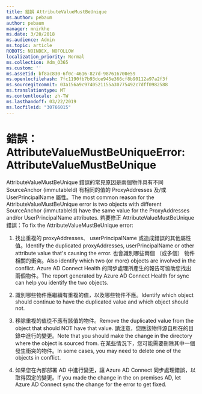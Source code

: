```yaml
---
title: 錯誤 AttributeValueMustBeUnique
ms.author: pebaum
author: pebaum
manager: mnirkhe
ms.date: 3/20/2018
ms.audience: Admin
ms.topic: article
ROBOTS: NOINDEX, NOFOLLOW
localization_priority: Normal
ms.collection: Adm_O365
ms.custom: ''
ms.assetid: bf8ac830-6f0c-4616-827d-987616700e59
ms.openlocfilehash: 7fc1190fb7b93dce945e366cf8b90112a97a2f3f
ms.sourcegitcommit: 03a156a9c9740521155a30775492c7dff0982588
ms.translationtype: MT
ms.contentlocale: zh-TW
ms.lasthandoff: 03/22/2019
ms.locfileid: "30766015"
---
```

# <a name="error-attributevaluemustbeunique"></a><span data-ttu-id="3c8fe-102">錯誤： AttributeValueMustBeUnique</span><span class="sxs-lookup"><span data-stu-id="3c8fe-102">Error: AttributeValueMustBeUnique</span></span>

<span data-ttu-id="3c8fe-103">AttributeValueMustBeUnique 錯誤的常見原因是兩個物件具有不同 SourceAnchor (immutableId) 有相同的值的 ProxyAddresses 及/或 UserPrincipalName 屬性。</span><span class="sxs-lookup"><span data-stu-id="3c8fe-103">The most common reason for the AttributeValueMustBeUnique error is two objects with different SourceAnchor (immutableId) have the same value for the ProxyAddresses and/or UserPrincipalName attributes.</span></span> <span data-ttu-id="3c8fe-104">若要修正 AttributeValueMustBeUnique 錯誤：</span><span class="sxs-lookup"><span data-stu-id="3c8fe-104">To fix the AttributeValueMustBeUnique error:</span></span>
  
1. <span data-ttu-id="3c8fe-105">找出重複的 proxyAddresses、 userPrincipalName 或造成錯誤的其他屬性值。</span><span class="sxs-lookup"><span data-stu-id="3c8fe-105">Identify the duplicated proxyAddresses, userPrincipalName or other attribute value that's causing the error.</span></span> <span data-ttu-id="3c8fe-106">也會識別哪些兩個 （或多個） 物件相關的衝突。</span><span class="sxs-lookup"><span data-stu-id="3c8fe-106">Also identify which two (or more) objects are involved in the conflict.</span></span> <span data-ttu-id="3c8fe-107">Azure AD Connect Health 的同步處理所產生的報告可協助您找出兩個物件。</span><span class="sxs-lookup"><span data-stu-id="3c8fe-107">The report generated by Azure AD Connect Health for sync can help you identify the two objects.</span></span>
    
2. <span data-ttu-id="3c8fe-108">識別哪些物件應繼續有重複的值，以及哪些物件不應。</span><span class="sxs-lookup"><span data-stu-id="3c8fe-108">Identify which object should continue to have the duplicated value and which object should not.</span></span>
    
3. <span data-ttu-id="3c8fe-109">移除重複的值從不應有該值的物件。</span><span class="sxs-lookup"><span data-stu-id="3c8fe-109">Remove the duplicated value from the object that should NOT have that value.</span></span> <span data-ttu-id="3c8fe-110">請注意，您應該物件源自所在的目錄中進行的變更。</span><span class="sxs-lookup"><span data-stu-id="3c8fe-110">Note that you should make the change in the directory where the object is sourced from.</span></span> <span data-ttu-id="3c8fe-111">在某些情況下，您可能需要刪除其中一個發生衝突的物件。</span><span class="sxs-lookup"><span data-stu-id="3c8fe-111">In some cases, you may need to delete one of the objects in conflict.</span></span>
    
4. <span data-ttu-id="3c8fe-112">如果您在內部部署 AD 中進行變更，讓 Azure AD Connect 同步處理錯誤，以取得固定的變更。</span><span class="sxs-lookup"><span data-stu-id="3c8fe-112">If you made the change in the on premises AD, let Azure AD Connect sync the change for the error to get fixed.</span></span>
    

